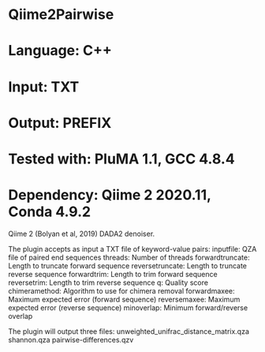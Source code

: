 # Qiime2Pairwise
# Language: C++
# Input: TXT
# Output: PREFIX
# Tested with: PluMA 1.1, GCC 4.8.4
# Dependency: Qiime 2 2020.11, Conda 4.9.2

Qiime 2 (Bolyan et al, 2019) DADA2 denoiser.

The plugin accepts as input a TXT file of keyword-value pairs:
inputfile: QZA file of paired end sequences
threads: Number of threads
forwardtruncate: Length to truncate forward sequence
reversetruncate: Length to truncate reverse sequence
forwardtrim: Length to trim forward sequence
reversetrim: Length to trim reverse sequence
q: Quality score
chimeramethod: Algorithm to use for chimera removal
forwardmaxee: Maximum expected error (forward sequence)
reversemaxee: Maximum expected error (reverse sequence)
minoverlap: Minimum forward/reverse overlap


The plugin will output three files:
unweighted_unifrac_distance_matrix.qza
shannon.qza
pairwise-differences.qzv

